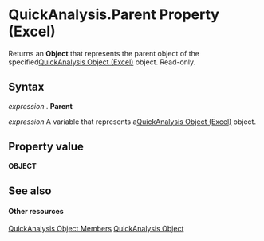 
# QuickAnalysis.Parent Property (Excel)

Returns an  **Object** that represents the parent object of the specified[QuickAnalysis Object (Excel)](cff69157-e5d9-aacb-2569-9727c5f83b0e.md) object. Read-only.


## Syntax

 _expression_ . **Parent**

 _expression_ A variable that represents a[QuickAnalysis Object (Excel)](cff69157-e5d9-aacb-2569-9727c5f83b0e.md) object.


## Property value

 **OBJECT**


## See also


#### Other resources


[QuickAnalysis Object Members](be4102b8-49b5-e03a-ddfb-6a4e486d9246.md)
[QuickAnalysis Object](cff69157-e5d9-aacb-2569-9727c5f83b0e.md)
